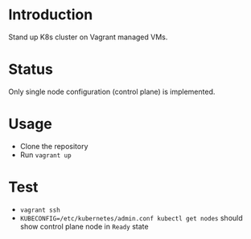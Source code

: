 # Introduction

Stand up K8s cluster on Vagrant managed VMs.

# Status

Only single node configuration (control plane) is implemented.

# Usage

- Clone the repository
- Run `vagrant up`

# Test

- `vagrant ssh`
- `KUBECONFIG=/etc/kubernetes/admin.conf kubectl get nodes` should show control plane node in `Ready` state
